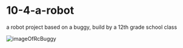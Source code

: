 # 10-4-a-robot
a robot project based on a buggy, build by a 12th grade school class

<img src="https://github.com/ijontychie/10-4-a-robot/blob/master/2017-03-23%2008.39.42.jpg" alt="imageOfRcBuggy">
